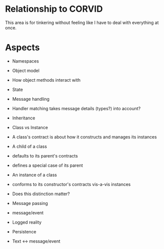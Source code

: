 # Relationship to CORVID

This area is for tinkering without feeling like I have to deal with everything
at once.

# Aspects

- Namespaces

- Object model
 - How object methods interact with 
 - State
 - Message handling
  - Handler matching takes message details (types?) into account?
 - Inheritance
 - Class vs Instance
  - A class's contract is about how it constructs and manages its instances
  - A child of a class
   - defaults to its parent's contracts
   - defines a special case of its parent
  - An instance of a class
   - conforms to its constructor's contracts vis-a-vis instances
  - Does this distinction matter?
 - Message passing
  - message/event

- Logged reality
 - Persistence

- Text <-> message/event
